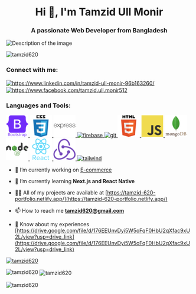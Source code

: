 <h1 align="center">Hi 👋, I'm Tamzid Ull Monir</h1>
<h3 align="center">A passionate Web Developer from Bangladesh</h3>
<img align-"center" src="https://miro.medium.com/v2/resize:fit:640/1*A3_-0RRhNeputCxIijtJBg.gif" alt="Description of the image" width="800"  title="rege coding" class="image-class">

<p align="left"> <img src="https://komarev.com/ghpvc/?username=tamzid620&label=Profile%20views&color=0e75b6&style=flat" alt="tamzid620" /> </p>

<h3 align="left">Connect with me:</h3>
<p align="left">
<a href="https://www.linkedin.com/in/tamzid-ull-monir-96b163260/" target="blank"><img align="center" src="https://raw.githubusercontent.com/rahuldkjain/github-profile-readme-generator/master/src/images/icons/Social/linked-in-alt.svg" alt="https://www.linkedin.com/in/tamzid-ull-monir-96b163260/" height="50" width="50" /></a>
<a href="https://www.facebook.com/tamzid.ull.monir512" target="blank"><img align="center" src="https://raw.githubusercontent.com/rahuldkjain/github-profile-readme-generator/master/src/images/icons/Social/facebook.svg" alt="https://www.facebook.com/tamzid.ull.monir512" height="50" width="50" /></a>
</p>

<h3 align="left">Languages and Tools:</h3>
<p align="left"> <a href="https://getbootstrap.com" target="_blank" rel="noreferrer"> <img src="https://raw.githubusercontent.com/devicons/devicon/master/icons/bootstrap/bootstrap-plain-wordmark.svg" alt="bootstrap" width="60" height="60"/> </a> <a href="https://www.w3schools.com/css/" target="_blank" rel="noreferrer"> <img src="https://raw.githubusercontent.com/devicons/devicon/master/icons/css3/css3-original-wordmark.svg" alt="css3" width="60" height="60"/> </a> <a href="https://expressjs.com" target="_blank" rel="noreferrer"> <img src="https://raw.githubusercontent.com/devicons/devicon/master/icons/express/express-original-wordmark.svg" alt="express" width="60" height="60"/> </a> <a href="https://firebase.google.com/" target="_blank" rel="noreferrer"> <img src="https://www.vectorlogo.zone/logos/firebase/firebase-icon.svg" alt="firebase" width="60" height="60"/> </a> <a href="https://git-scm.com/" target="_blank" rel="noreferrer"> <img src="https://www.vectorlogo.zone/logos/git-scm/git-scm-icon.svg" alt="git" width="60" height="60"/> </a> <a href="https://www.w3.org/html/" target="_blank" rel="noreferrer"> <img src="https://raw.githubusercontent.com/devicons/devicon/master/icons/html5/html5-original-wordmark.svg" alt="html5" width="60" height="60"/> </a> <a href="https://developer.mozilla.org/en-US/docs/Web/JavaScript" target="_blank" rel="noreferrer"> <img src="https://raw.githubusercontent.com/devicons/devicon/master/icons/javascript/javascript-original.svg" alt="javascript" width="60" height="60"/> </a> <a href="https://www.mongodb.com/" target="_blank" rel="noreferrer"> <img src="https://raw.githubusercontent.com/devicons/devicon/master/icons/mongodb/mongodb-original-wordmark.svg" alt="mongodb" width="60" height="60"/> </a> <a href="https://nodejs.org" target="_blank" rel="noreferrer"> <img src="https://raw.githubusercontent.com/devicons/devicon/master/icons/nodejs/nodejs-original-wordmark.svg" alt="nodejs" width="60" height="60"/> </a> <a href="https://reactjs.org/" target="_blank" rel="noreferrer"> <img src="https://raw.githubusercontent.com/devicons/devicon/master/icons/react/react-original-wordmark.svg" alt="react" width="60" height="60"/> </a> <a href="https://redux.js.org" target="_blank" rel="noreferrer"> <img src="https://raw.githubusercontent.com/devicons/devicon/master/icons/redux/redux-original.svg" alt="redux" width="60" height="60"/> </a> <a href="https://tailwindcss.com/" target="_blank" rel="noreferrer"> <img src="https://www.vectorlogo.zone/logos/tailwindcss/tailwindcss-icon.svg" alt="tailwind" width="60" height="60"/> </a> </p>


- 🔭 I’m currently working on [E-commerce](https://e-commerce-project-trial-1.netlify.app/)

- 🌱 I’m currently learning **Next.js and React Native**

- 👨‍💻 All of my projects are available at [https://tamzid-620-portfolio.netlify.app/](https://tamzid-620-portfolio.netlify.app/)

- 📫 How to reach me **tamzid620@gmail.com**

- 📄 Know about my experiences [https://drive.google.com/file/d/176EEUnvDyi5W5oFqF0HbU2qXfac9xU2L/view?usp=drive_link](https://drive.google.com/file/d/176EEUnvDyi5W5oFqF0HbU2qXfac9xU2L/view?usp=drive_link)


<p align="left"> <a href="https://github.com/ryo-ma/github-profile-trophy"><img src="https://github-profile-trophy.vercel.app/?username=tamzid620" alt="tamzid620" /></a> </p>

<p><img align="left" src="https://github-readme-stats.vercel.app/api/top-langs?username=tamzid620&show_icons=true&locale=en&layout=compact" alt="tamzid620" /></p>

<p>&nbsp;<img align="center" src="https://github-readme-stats.vercel.app/api?username=tamzid620&show_icons=true&locale=en" alt="tamzid620" /></p>

<p><img align="center" src="https://github-readme-streak-stats.herokuapp.com/?user=tamzid620&" alt="tamzid620" /></p>
